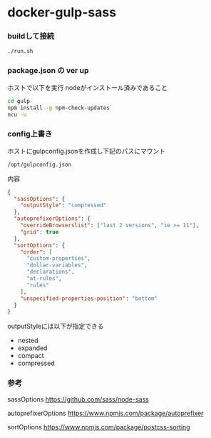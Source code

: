 # docker-gulp-sass

### buildして接続

```
./run.sh
```

### package.json の ver up

ホストで以下を実行 nodeがインストール済みであること

```sh
cd gulp
npm install -g npm-check-updates
ncu -u
```

### config上書き

ホストにgulpconfig.jsonを作成し下記のパスにマウント

```
/opt/gulpconfig.json
```

内容

```json
{
  "sassOptions": {
    "outputStyle": "compressed"
  },
  "autoprefixerOptions": {
    "overrideBrowserslist": ["last 2 versions", "ie >= 11"],
    "grid": true
  },
  "sortOptions": {
    "order": [
      "custom-properties",
      "dollar-variables",
      "declarations",
      "at-rules",
      "rules"
    ],
    "unspecified-properties-position": "bottom"
  }
}
```

outputStyleには以下が指定できる

* nested
* expanded
* compact
* compressed


### 参考

sassOptions
https://github.com/sass/node-sass

autoprefixerOptions
https://www.npmjs.com/package/autoprefixer

sortOptions
https://www.npmjs.com/package/postcss-sorting